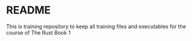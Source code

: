 # README

This is training repository to keep all training files and executables for the course of The Rust Book
1
